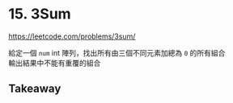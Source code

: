# 15. 3Sum

<https://leetcode.com/problems/3sum/>

給定一個 `num` int 陣列，找出所有由三個不同元素加總為 `0` 的所有組合  
輸出結果中不能有重覆的組合

## Takeaway



